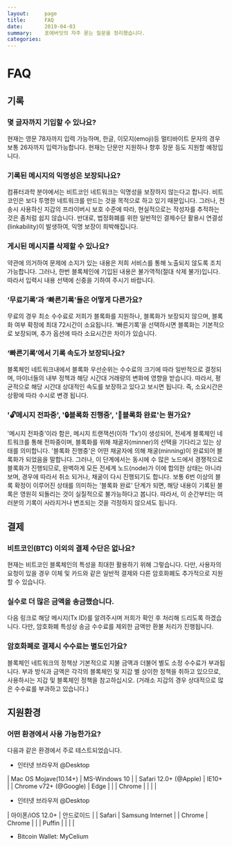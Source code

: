 ```yaml
---
layout:     page
title:      FAQ
date:       2019-04-03
summary:    포에버잇의 자주 묻는 질문을 정리했습니다.
categories:
---
```

# FAQ

## 기록

### 몇 글자까지 기입할 수 있나요?

현재는 영문 78자까지 입력 가능하며, 한글, 이모지\(emoji\)등 멀티바이트 문자의 경우 보통 26자까지 입력가능합니다. 현재는 단문만 지원하나 향후 장문 등도 지원할 예정입니다.

### 기록된 메시지의 익명성은 보장되나요?

컴퓨터과학 분야에서는 비트코인 네트워크는 익명성을 보장하지 않는다고 합니다. 비트코인은 보다 투명한 네트워크를 만드는 것을 목적으로 하고 있기 때문입니다. 그러나, 전송시 사용하신 지갑의 프라이버시 보호 수준에 따라, 현실적으로는 작성자를 추적하는 것은 좀처럼 쉽지 않습니다. 반대로, 법정화폐를 위한 일반적인 결제수단 활용시 연결성\(linkability\)이 발생하여, 익명 보장이 희박해집니다.

### 게시된 메시지를 삭제할 수 있나요?

약관에 의거하여 문제에 소지가 있는 내용은 저희 서비스를 통해 노출되지 않도록 조치 가능합니다. 그러나, 한번 블록체인에 기입된 내용은 불가역적(절대 삭제 불가)입니다. 따라서 입력시 내용 선택에 신중을 기하여 주시기 바랍니다.

### ‘무료기록’과 ‘빠른기록’들은 어떻게 다른가요?

무료의 경우 최소 수수료로 저희가 블록화를 지원하나, 블록화가 보장되지 않으며, 블록화 여부 확정에 최대 72시간이 소요됩니다. ‘빠른기록’을 선택하시면 블록화는 기본적으로 보장되며, 추가 옵션에 따라 소요시간은 차이가 있습니다.

### ‘빠른기록’에서 기록 속도가 보장되나요?

블록체인 네트워크내에서 블록화 우선순위는 수수료의 크기에 따라 일반적으로 결정되며, 마이너들의 내부 정책과 해당 시간대 거래량의 변화에 영향을 받습니다. 따라서, 평균적으로 해당 시간대 상대적인 속도를 보장하고 있다고 보시면 됩니다. 즉, 소요시간은 상황에 따라 수시로 변경 됩니다.

### '🔓메시지 전파중', '🔒블록화 진행중', '🔐블록화 완료'는 뭔가요?
<!--
### ‘mempool에만 존재’, ‘mining 시작’, ‘6 confirmed 이상’ 은 뭔가요?
-->

'메시지 전파중'이라 함은, 메시지 트랜잭션\(이하 ‘Tx’\)이 생성되어, 전세계 블록체인 네트워크를 통해 전파중이며, 블록화를 위해 채굴자\(minner\)의 선택을 기다리고 있는 상태를 의미합니다. '블록화 진행중'은 어떤 채굴자에 의해 채굴\(minning\)이 완료되어 블록화가 되었음을 말합니다. 그러나, 이 단계에서는 동시에 수 많은 노드에서 경쟁적으로 블록화가 진행되므로, 완벽하게 모든 전세계 노드\(node\)가 이에 합의한 상태는 아니라 보며, 경우에 따라서 취소 되거나, 채굴이 다시 진행되기도 합니다. 보통 6번 이상의 블록 확정이 이루어진 상태를 의미하는 '블록화 완료' 단계가 되면, 해당 내용이 기록된 블록은 영원히 되돌리는 것이 실질적으로 불가능하다고 봅니다. 따라서, 이 순간부터는 여러분의 기록이 사라지거나 변조되는 것을 걱정하지 않으셔도 됩니다.
<!--
메시지 트랜잭션\(이하 ‘Tx’\)이 생성되면, 블록체인 네트워크를 통해 전파가 시작되며, 우선 전세계의 블록체인 노드의 mempool\(Memory Pool\)이라는 저장소에서 대기를 하게 되며, 블록화되기 위해 마이너들의 선택을 기다리게 됩니다. 마이너들에 의해서 마이닝이 완료되면, 블록화가 되었다는 것을 의미합니다. 그러나, 이 단계에서는 동시에 수 많은 노드에서 경쟁적으로 블록화 작업이 이루어지는 관계로, 완벽하게 모든 노드가 이에 합의한 상태는 아니라 보며, 경우에 따라서는 취소가 되거나, 재마이닝이 되기도 합니다. 그러나, 그러한 과정이 지속적으로 진행되어, 보통 ‘6+ confirmed’이 이루어졌을 경우에는, 해당 내용이 기록된 블록은 영원히 되돌리는 것이 실질적으로 불가능하다고 봅니다. 따라서, 이 순간부터는 여러분의 기록이 사라지거나 변조되는 것을 걱정하지 않으셔도 됩니다.
-->

## 결제

### 비트코인\(BTC\) 이외의 결제 수단은 없나요?

현재는 비트코인 블록체인의 특성을 최대한 활용하기 위해 그렇습니다. 다만, 사용자의 요청이 있을 경우 이체 및 카드와 같은 일반적 결제와 다른 암호화폐도 추가적으로 지원할 수 있습니다.

### 실수로 더 많은 금액을 송금했습니다.

다음 링크로 해당 메시지\(Tx ID\)를 알려주시며 저희가 확인 후 처리해 드리도록 하겠습니다. 다만, 암호화폐 특성상 송금 수수료를 제외한 금액만 환불 처리가 진행됩니다.

### 암호화폐로 결제시 수수료는 별도인가요?

블록체인 네트워크의 정책상 기본적으로 지불 금액과 더불어 별도 소정 수수료가 부과됩니다. 부과 방식과 금액은 각각의 블록체인 및 지갑 별 상이한 정책을 취하고 있으므로, 사용하시는 지갑 및 블록체인 정책을 참고하십시오. \(거래소 지갑의 경우 상대적으로 많은 수수료를 부과하고 있습니다.\)

## 지원환경

### 어떤 환경에서 사용 가능한가요?

다음과 같은 환경에서 주로 테스트되었습니다.

* 인터넷 브라우저 @Desktop

| Mac OS Mojave\(10.14+\) | MS-Windows 10 |
| Safari 12.0+ \(@Apple\) | IE10+ |
| Chrome v72+ \(@Google\) | Edge |
|  | Chrome |
| | |

* 인터넷 브라우저 @Desktop

| 아이폰/iOS 12.0+ | 안드로이드 |
| Safari | Samsung Internet |
| Chrome | Chrome |
|  | Puffin |
| | |

* Bitcoin Wallet: MyCelium









